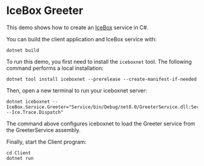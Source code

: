 #  IceBox Greeter

This demo shows how to create an [IceBox][1] service in C#.

You can build the client application and IceBox service with:

```shell
dotnet build
```

To run this demo, you first need to install the `iceboxnet` tool. The following command performs a local installation:

```shell
dotnet tool install iceboxnet --prerelease --create-manifest-if-needed
```

Then, open a new terminal to run your iceboxnet server:

```shell
dotnet iceboxnet --IceBox.Service.Greeter="Service/bin/Debug/net8.0/GreeterService.dll:Service.GreeterService --Ice.Trace.Dispatch"
```

The command above configures iceboxnet to load the Greeter service from the GreeterService assembly.

Finally, start the Client program:

```shell
cd Client
dotnet run
```

[1]: https://doc.zeroc.com/ice/3.7/icebox
